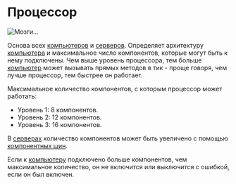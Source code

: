 # Процессор

![Мозги...](oredict:oc:cpu1)

Основа всех [компьютеров](../general/computer.md) и [серверов](server1.md). Определяет архитектуру [компьютера](../general/computer.md) и максимальное число компонентов, которые могут быть к нему подключены. Чем выше уровень процессора, тем больше [компьютер](../general/computer.md) может вызывать прямых методов в тик - проще говоря, чем лучше процессор, тем быстрее он работает.

Максимальное количество компонентов, с которым процессор может работать:
- Уровень 1: 8 компонентов.
- Уровень 2: 12 компонентов.
- Уровень 3: 16 компонентов.

В [серверах](server1.md) количество компонентов может быть увеличено с помощью [компонентных шин](componentBus1.md).

Если к [компьютеру](../general/computer.md) подключено больше компонентов, чем максимальное количество, он не включится или выключится с ошибкой, если он был включен.
